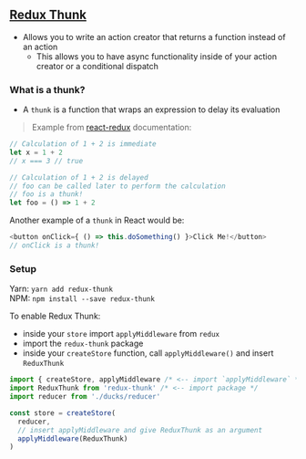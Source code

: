 ## [Redux Thunk](https://github.com/gaearon/redux-thunk)

- Allows you to write an action creator that returns a function instead of an action
  - This allows you to have async functionality inside of your action creator or a conditional dispatch

### What is a thunk?
- A `thunk` is a function that wraps an expression to delay its evaluation
> Example from [react-redux](https://github.com/gaearon/redux-thunk) documentation:
```js
// Calculation of 1 + 2 is immediate
let x = 1 + 2 
// x === 3 // true

// Calculation of 1 + 2 is delayed
// foo can be called later to perform the calculation
// foo is a thunk!
let foo = () => 1 + 2
```

Another example of a `thunk` in React would be:
```js
<button onClick={ () => this.doSomething() }>Click Me!</button>
// onClick is a thunk!
```
### Setup
Yarn: `yarn add redux-thunk`  
NPM: `npm install --save redux-thunk`

To enable Redux Thunk:

- inside your `store` import `applyMiddleware` from `redux`
- import the `redux-thunk` package
- inside your `createStore` function, call `applyMiddleware()` and insert `ReduxThunk`
```js
import { createStore, applyMiddleware /* <-- import `applyMiddleware` */ } from 'redux'
import ReduxThunk from 'redux-thunk' /* <-- import package */
import reducer from './ducks/reducer'

const store = createStore(
  reducer, 
  // insert applyMiddleware and give ReduxThunk as an argument
  applyMiddleware(ReduxThunk)
)
```